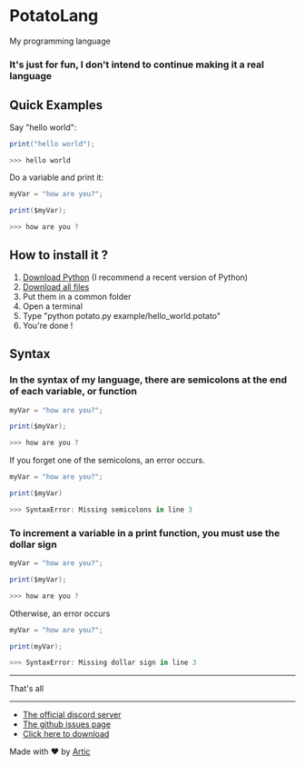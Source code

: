 # PotatoLang

My programming language

### It's just for fun, I don't intend to continue making it a real language

## Quick Examples

Say "hello world":
```cs
print("hello world");

>>> hello world
```

Do a variable and print it:
```cs
myVar = "how are you?";

print($myVar);

>>> how are you ?
```

## How to install it ?

1. [Download Python](https://www.python.org/downloads/) (I recommend a recent version of Python)
2. [Download all files](https://github.com/ArticOff/potatoLang/archive/refs/heads/main.zip)
3. Put them in a common folder
4. Open a terminal
5. Type "python potato.py example/hello_world.potato"
6. You're done !

## Syntax

### In the syntax of my language, there are semicolons at the end of each variable, or function 

```cs
myVar = "how are you?";

print($myVar);

>>> how are you ?
```

If you forget one of the semicolons, an error occurs.

```cs
myVar = "how are you?";

print($myVar)

>>> SyntaxError: Missing semicolons in line 3
```

### To increment a variable in a print function, you must use the dollar sign

```cs
myVar = "how are you?";

print($myVar);

>>> how are you ?
```

Otherwise, an error occurs

```cs
myVar = "how are you?";

print(myVar);

>>> SyntaxError: Missing dollar sign in line 3
```

***

That's all

***

- [The official discord server](https://discord.com/invite/h7YFnP45jv)
- [The github issues page](https://github.com/ArticOff/potatoLang/issues)
- [Click here to download](https://github.com/ArticOff/potatoLang/archive/refs/heads/main.zip)

Made with ❤️ by [Artic](https://discord.com/users/855783629047988274)
